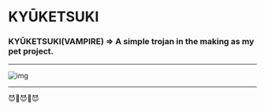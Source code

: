 # KYŪKETSUKI
### KYŪKETSUKI(VAMPIRE) => A simple trojan in the making as my pet project.
---
![img](https://github.com/Mischievous-Loner/kyuuketsuki/raw/main/kyuuketsuki-min.jpeg)
***
😈👹😈👹😈
